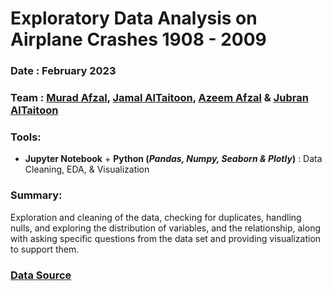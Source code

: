 # Exploratory Data Analysis on Airplane Crashes 1908 - 2009

### Date : February 2023

### Team : [Murad Afzal](https://www.linkedin.com/in/muradafzal), [Jamal AlTaitoon](https://www.linkedin.com/in/jamalaltaitoon), [Azeem Afzal](https://www.linkedin.com/in/azeem-afzal-342470112) & [Jubran AlTaitoon](https://www.linkedin.com/in/jubranaltaitoon)

### Tools: 
- __Jupyter Notebook__ + __Python (_Pandas, Numpy, Seaborn & Plotly_)__ : Data Cleaning, EDA, & Visualization 

### Summary:
Exploration and cleaning of the data, checking for duplicates, handling nulls, and exploring the distribution of variables, and the relationship, along with asking specific questions from the data set and providing visualization to support them.

### [Data Source](https://www.kaggle.com/datasets/saurograndi/airplane-crashes-since-1908?resource=download)
